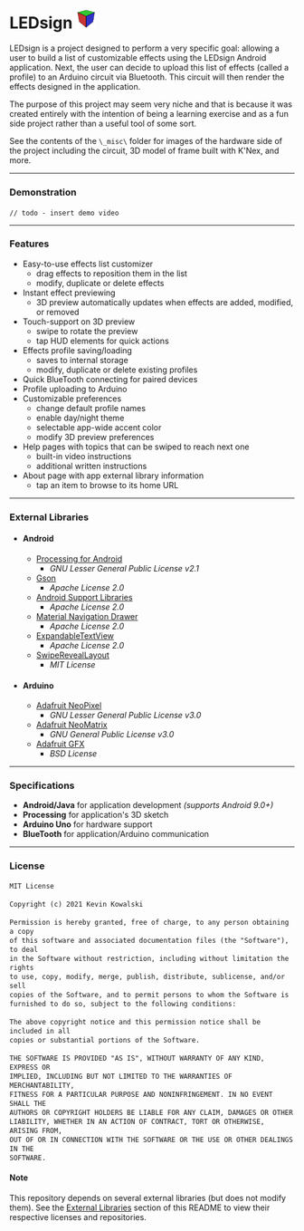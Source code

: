 # LEDsign <img src="https://github.com/kkevn/LEDsign/blob/master/_misc/logo.png" width=7% height=7%>
 
LEDsign is a project designed to perform a very specific goal: allowing a user to build a list of customizable effects using the LEDsign Android application. Next, the user can decide to upload this list of effects (called a profile) to an Arduino circuit via Bluetooth. This circuit will then render the effects designed in the application.

The purpose of this project may seem very niche and that is because it was created entirely with the intention of being a learning exercise and as a fun side project rather than a useful tool of some sort.

See the contents of the `\_misc\` folder for images of the hardware side of the project including the circuit, 3D model of frame built with K'Nex, and more.

---

### Demonstration

`// todo - insert demo video`

---

### Features

* Easy-to-use effects list customizer
  * drag effects to reposition them in the list
  * modify, duplicate or delete effects
* Instant effect previewing
  * 3D preview automatically updates when effects are added, modified, or removed
* Touch-support on 3D preview
  * swipe to rotate the preview
  * tap HUD elements for quick actions
* Effects profile saving/loading
  * saves to internal storage
  * modify, duplicate or delete existing profiles
* Quick BlueTooth connecting for paired devices
* Profile uploading to Arduino
* Customizable preferences
  * change default profile names
  * enable day/night theme
  * selectable app-wide accent color
  * modify 3D preview preferences
* Help pages with topics that can be swiped to reach next one
  * built-in video instructions
  * additional written instructions
* About page with app external library information
  * tap an item to browse to its home URL

---

### External Libraries

* #### Android
  * [Processing for Android](https://android.processing.org/)
    * *GNU Lesser General Public License v2.1*
  * [Gson](https://github.com/google/gson)
    * *Apache License 2.0*
  * [Android Support Libraries](https://developer.android.com/topic/libraries/support-library)
    * *Apache License 2.0*
  * [Material Navigation Drawer](https://github.com/kanytu/Android-studio-material-template)
    * *Apache License 2.0*
  * [ExpandableTextView](https://github.com/Manabu-GT/ExpandableTextView)
    * *Apache License 2.0*
  * [SwipeRevealLayout](https://github.com/chthai64/SwipeRevealLayout)
    * *MIT License*

* #### Arduino
  * [Adafruit NeoPixel](https://github.com/adafruit/Adafruit_NeoPixel)
    * *GNU Lesser General Public License v3.0*
  * [Adafruit NeoMatrix](https://github.com/adafruit/Adafruit_NeoMatrix)
    * *GNU General Public License v3.0*
  * [Adafruit GFX](https://github.com/adafruit/Adafruit-GFX-Library)
    * *BSD License*

---

### Specifications

* **Android/Java** for application development *(supports Android 9.0+)*
* **Processing** for application's 3D sketch
* **Arduino Uno** for hardware support
* **BlueTooth** for application/Arduino communication

---

### License

```
MIT License

Copyright (c) 2021 Kevin Kowalski

Permission is hereby granted, free of charge, to any person obtaining a copy
of this software and associated documentation files (the "Software"), to deal
in the Software without restriction, including without limitation the rights
to use, copy, modify, merge, publish, distribute, sublicense, and/or sell
copies of the Software, and to permit persons to whom the Software is
furnished to do so, subject to the following conditions:

The above copyright notice and this permission notice shall be included in all
copies or substantial portions of the Software.

THE SOFTWARE IS PROVIDED "AS IS", WITHOUT WARRANTY OF ANY KIND, EXPRESS OR
IMPLIED, INCLUDING BUT NOT LIMITED TO THE WARRANTIES OF MERCHANTABILITY,
FITNESS FOR A PARTICULAR PURPOSE AND NONINFRINGEMENT. IN NO EVENT SHALL THE
AUTHORS OR COPYRIGHT HOLDERS BE LIABLE FOR ANY CLAIM, DAMAGES OR OTHER
LIABILITY, WHETHER IN AN ACTION OF CONTRACT, TORT OR OTHERWISE, ARISING FROM,
OUT OF OR IN CONNECTION WITH THE SOFTWARE OR THE USE OR OTHER DEALINGS IN THE
SOFTWARE.
```

#### Note
This repository depends on several external libraries (but does not modify them). See the [External Libraries](https://github.com/kkevn/LEDsign#external-libraries) section of this README to view their respective licenses and repositories.
